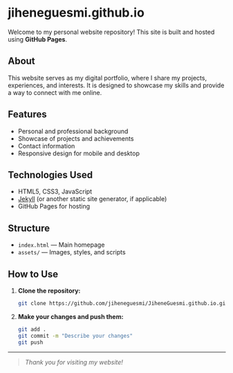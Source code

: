 # jiheneguesmi.github.io

Welcome to my personal website repository! This site is built and hosted using **GitHub Pages**.

## About

This website serves as my digital portfolio, where I share my projects, experiences, and interests. It is designed to showcase my skills and provide a way to connect with me online.

##  Features

- Personal and professional background
- Showcase of projects and achievements
- Contact information
- Responsive design for mobile and desktop

##  Technologies Used

- HTML5, CSS3, JavaScript
- [Jekyll](https://jekyllrb.com/) (or another static site generator, if applicable)
- GitHub Pages for hosting

## Structure

- `index.html` — Main homepage
- `assets/` — Images, styles, and scripts

## How to Use

1. **Clone the repository:**
   ```bash
   git clone https://github.com/jiheneguesmi/JiheneGuesmi.github.io.git
   ```
2. **Make your changes and push them:**
   ```bash
   git add .
   git commit -m "Describe your changes"
   git push
   ```

---

> _Thank you for visiting my website!_
